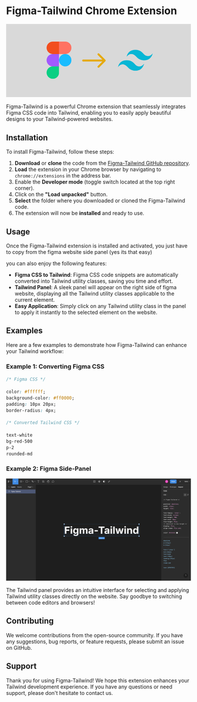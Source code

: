 
# Figma-Tailwind Chrome Extension

![Figma-Tailwind Logo](./assets/figma-tailwind-logo.png)

Figma-Tailwind is a powerful Chrome extension that seamlessly integrates Figma CSS code into Tailwind, enabling you to easily apply beautiful designs to your Tailwind-powered websites.

## Installation

To install Figma-Tailwind, follow these steps:

1. **Download** or **clone** the code from the [Figma-Tailwind GitHub repository](https://github.com/suman-majhi/figma-tailwind).
2. **Load** the extension in your Chrome browser by navigating to `chrome://extensions` in the address bar.
3. Enable the **Developer mode** (toggle switch located at the top right corner).
4. Click on the **"Load unpacked"** button.
5. **Select** the folder where you downloaded or cloned the Figma-Tailwind code.
6. The extension will now be **installed** and ready to use.

## Usage

Once the Figma-Tailwind extension is installed and activated, you just have to copy from the figma website side panel (yes its that easy)

you can also enjoy the following features:

- **Figma CSS to Tailwind**: Figma CSS code snippets are automatically converted into Tailwind utility classes, saving you time and effort.
- **Tailwind Panel**: A sleek panel will appear on the right side of figma website, displaying all the Tailwind utility classes applicable to the current element.
- **Easy Application**: Simply click on any Tailwind utility class in the panel to apply it instantly to the selected element on the website.

## Examples

Here are a few examples to demonstrate how Figma-Tailwind can enhance your Tailwind workflow:

### Example 1: Converting Figma CSS

```css
/* Figma CSS */

color: #ffffff;
background-color: #ff0000;
padding: 10px 20px;
border-radius: 4px;

/* Converted Tailwind CSS */

text-white 
bg-red-500 
p-2 
rounded-md

```

### Example 2: Figma Side-Panel

![Live example](./assets/example-2.png)

The Tailwind panel provides an intuitive interface for selecting and applying Tailwind utility classes directly on the website. Say goodbye to switching between code editors and browsers!

## Contributing
We welcome contributions from the open-source community. If you have any suggestions, bug reports, or feature requests, please submit an issue on GitHub.


## Support
Thank you for using Figma-Tailwind! We hope this extension enhances your Tailwind development experience. If you have any questions or need support, please don't hesitate to contact us.
